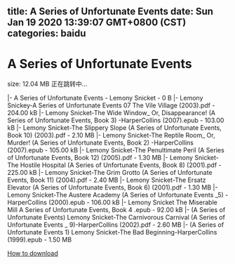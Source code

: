 
title: A Series of Unfortunate Events
date: Sun Jan 19 2020 13:39:07 GMT+0800 (CST)    
categories: baidu
---

# A Series of Unfortunate Events
size: 12.04 MB
 正在跳转中...
 
|- A Series of Unfortunate Events - Lemony Snicket - 0 B
|- Lemony Snickey-A Series of Unfortunate Events 07 The Vile Village (2003).pdf - 204.00 kB
|- Lemony Snicket-The Wide Window_ Or, Disappearance! (A Series of Unfortunate Events, Book 3)  -HarperCollins (2007).epub - 103.00 kB
|- Lemony Snicket-The Slippery Slope (A Series of Unfortunate Events, Book 10) (2003).pdf - 2.10 MB
|- Lemony Snicket-The Reptile Room_ Or, Murder! (A Series of Unfortunate Events, Book 2)  -HarperCollins (2007).epub - 105.00 kB
|- Lemony Snicket-The Penultimate Peril (A Series of Unfortunate Events, Book 12) (2005).pdf - 1.30 MB
|- Lemony Snicket-The Hostile Hospital (A Series of Unfortunate Events, Book 8) (2001).pdf - 225.00 kB
|- Lemony Snicket-The Grim Grotto (A Series of Unfortunate Events, Book 11) (2004).pdf - 2.40 MB
|- Lemony Snicket-The Ersatz Elevator (A Series of Unfortunate Events, Book 6) (2001).pdf - 1.30 MB
|- Lemony Snicket-The Austere Academy (A Series of Unfortunate Events _5)  -HarperCollins (2000).epub - 106.00 kB
|- Lemony Snicket The Miserable Mill A Series of Unfortunate Events, Book 4  .epub - 92.00 kB
|- (A Series of Unfortunate Events) Lemony Snicket-The Carnivorous Carnival (A Series of Unfortunate Events _ 9)-HarperCollins (2002).pdf - 2.60 MB
|- (A Series of Unfortunate Events 1) Lemony Snicket-The Bad Beginning-HarperCollins (1999).epub - 1.50 MB

[How to download](https://bpcam.bemobtrk.com/go/2ceec3aa-1ca2-46d6-b9ff-aaa5c184517c?jno=5453)
